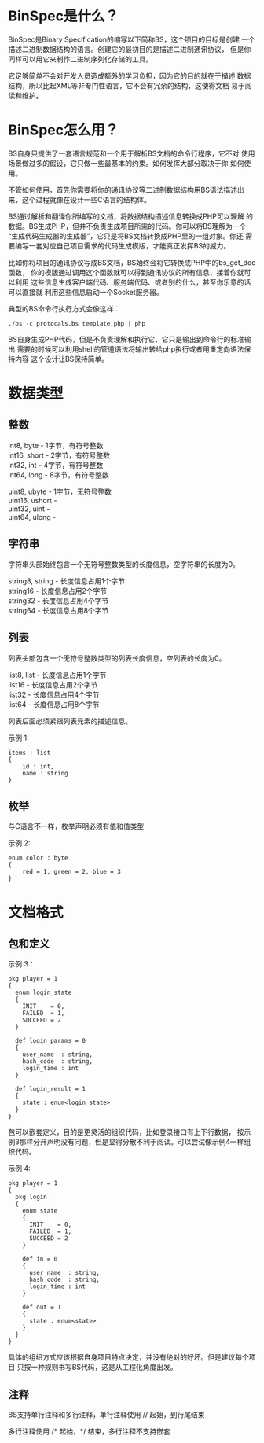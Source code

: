 BinSpec是什么？
==========

BinSpec是Binary Specification的缩写以下简称BS，这个项目的目标是创建
一个描述二进制数据结构的语言。创建它的最初目的是描述二进制通讯协议，
但是你同样可以用它来制作二进制序列化存储的工具。  

它足够简单不会对开发人员造成额外的学习负担，因为它的目的就在于描述
数据结构，所以比起XML等非专门性语言，它不会有冗余的结构，这使得文档
易于阅读和维护。

BinSpec怎么用？
==========

BS自身只提供了一套语言规范和一个用于解析BS文档的命令行程序，它不对
使用场景做过多的假设，它只做一些最基本的约束。如何发挥大部分取决于你
如何使用。

不管如何使用，首先你需要将你的通讯协议等二进制数据结构用BS语法描述出
来，这个过程就像在设计一些C语言的结构体。  

BS通过解析和翻译你所编写的文档，将数据结构描述信息转换成PHP可以理解
的数据。BS生成PHP，但并不负责生成项目所需的代码。你可以将BS理解为一个
“生成代码生成器的生成器”，它只是将BS文档转换成PHP里的一组对象。你还
需要编写一套对应自己项目需求的代码生成模版，才能真正发挥BS的威力。  

比如你将项目的通讯协议写成BS文档，BS始终会将它转换成PHP中的bs\_get\_doc函数，
你的模版通过调用这个函数就可以得到通讯协议的所有信息，接着你就可以利用
这些信息生成客户端代码、服务端代码、或者别的什么，甚至你乐意的话可以直接就
利用这些信息启动一个Socket服务器。  

典型的BS命令行执行方式会像这样：

    ./bs -c protocals.bs template.php | php

BS自身生成PHP代码，但是不负责理解和执行它，它只是输出到命令行的标准输出
需要的时候可以利用shell的管道语法将输出转给php执行或者用重定向语法保持内容
这个设计让BS保持简单。

数据类型
==========

整数
----------

int8,  byte  - 1字节，有符号整数  
int16, short - 2字节，有符号整数  
int32, int   - 4字节，有符号整数  
int64, long  - 8字节，有符号整数  

uint8,  ubyte  - 1字节，无符号整数  
uint16, ushort -   
uint32, uint   -  
uint64, ulong  -  

字符串
----------

字符串头部始终包含一个无符号整数类型的长度信息，空字符串的长度为0。  

string8, string  - 长度信息占用1个字节  
string16         - 长度信息占用2个字节  
string32         - 长度信息占用4个字节  
string64         - 长度信息占用8个字节  

列表
----------

列表头部包含一个无符号整数类型的列表长度信息，空列表的长度为0。  

list8, list  - 长度信息占用1个字节  
list16       - 长度信息占用2个字节  
list32       - 长度信息占用4个字节  
list64       - 长度信息占用8个字节  

列表后面必须紧跟列表元素的描述信息。  

示例 1:

    items : list
    {
        id : int,
        name : string
    }

枚举
----------

与C语言不一样，枚举声明必须有值和值类型  

示例 2:

    enum color : byte
    {
        red = 1, green = 2, blue = 3
    }

文档格式
==========

包和定义
----------

示例 3：

    pkg player = 1
    {
      enum login_state
      { 
        INIT    = 0,
        FAILED  = 1,
        SUCCEED = 2
      }

      def login_params = 0
      {
        user_name  : string,
        hash_code  : string,
        login_time : int
      }

      def login_result = 1
      {
        state : enum<login_state>
      }
    }

包可以嵌套定义，目的是更灵活的组织代码，比如登录接口有上下行数据，
按示例3那样分开声明没有问题，但是显得分散不利于阅读。可以尝试像示例4一样组织代码。

示例 4:

    pkg player = 1
    {
      pkg login
      {
        enum state
        { 
          INIT    = 0, 
          FAILED  = 1,
          SUCCEED = 2
        }

        def in = 0
        {
          user_name  : string,
          hash_code  : string,
          login_time : int
        }

        def out = 1
        {
          state : enum<state>
        }
      }
    }

具体的组织方式应该根据自身项目特点决定，并没有绝对的好坏。但是建议每个项目
只按一种规则书写BS代码，这是从工程化角度出发。

注释
----------

BS支持单行注释和多行注释，单行注释使用 // 起始，到行尾结束

多行注释使用 /* 起始，*/ 结束，多行注释不支持嵌套

